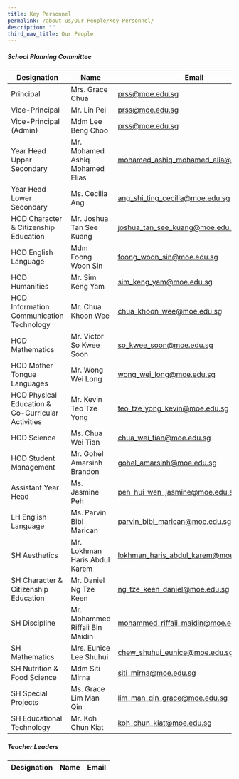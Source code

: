```yaml
---
title: Key Personnel
permalink: /about-us/Our-People/Key-Personnel/
description: ""
third_nav_title: Our People
---
```

##### School Planning Committee


| Designation | Name | Email |
| -------- | -------- | -------- |
|Principal|Mrs. Grace Chua|[prss@moe.edu.sg](mailto:prss@moe.edu.sg)
|Vice-Principal|Mr. Lin Pei|[prss@moe.edu.sg](mailto:prss@moe.edu.sg)
|Vice-Principal (Admin)|Mdm Lee Beng Choo|[prss@moe.edu.sg](mailto:prss@moe.edu.sg)
|Year Head Upper Secondary |Mr. Mohamed Ashiq Mohamed Elias 	|[mohamed_ashiq_mohamed_elia@moe.edu.sg](mailto:mohamed_ashiq_mohamed_elia@moe.edu.sg)
|Year Head Lower Secondary 	|Ms. Cecilia Ang 	|[ang_shi_ting_cecilia@moe.edu.sg](mailto:ang_shi_ting_cecilia@moe.edu.sg)
|HOD Character & Citizenship Education	|Mr. Joshua Tan See Kuang 	|joshua_tan_see_kuang@moe.edu.sg
|HOD English Language 	|Mdm Foong Woon Sin 	|[foong_woon_sin@moe.edu.sg](mailto:foong_woon_sin@moe.edu.sg)
|HOD Humanities 	|Mr. Sim Keng Yam 	|[sim_keng_yam@moe.edu.sg](mailto:sim_keng_yam@moe.edu.sg)
|HOD Information Communication Technology 	|Mr. Chua Khoon Wee |[chua_khoon_wee@moe.edu.sg](mailto:chua_khoon_wee@moe.edu.sg)
|HOD Mathematics 	|Mr. Victor So Kwee Soon 	|[so_kwee_soon@moe.edu.sg](mailto:so_kwee_soon@moe.edu.sg)
|HOD Mother Tongue Languages 	|Mr. Wong Wei Long |[wong_wei_long@moe.edu.sg](mailto:wong_wei_long@moe.edu.sg)
|HOD Physical Education & Co-Curricular Activities	|Mr. Kevin Teo Tze Yong 	|[teo_tze_yong_kevin@moe.edu.sg](mailto:teo_tze_yong_kevin@moe.edu.sg)
|HOD Science 	|Ms. Chua Wei Tian 	|[chua_wei_tian@moe.edu.sg](mailto:chua_wei_tian@moe.edu.sg)
|HOD Student Management	|Mr. Gohel Amarsinh Brandon	|[gohel_amarsinh@moe.edu.sg](mailto:gohel_amarsinh@moe.edu.sg)
|Assistant Year Head 	|Ms. Jasmine Peh 	|[peh_hui_wen_jasmine@moe.edu.sg ](mailto:peh_hui_wen_jasmine@moe.edu.sg )
|LH English Language	|Ms. Parvin Bibi Marican	|[parvin_bibi_marican@moe.edu.sg](mailto:parvin_bibi_marican@moe.edu.sg)
|SH Aesthetics	|Mr. Lokhman Haris Abdul Karem 	|[lokhman_haris_abdul_karem@moe.edu.sg](mailto:lokhman_haris_abdul_karem@moe.edu.sg)
|SH Character & Citizenship Education	|Mr. Daniel Ng Tze Keen	|[ng_tze_keen_daniel@moe.edu.sg](mailto:ng_tze_keen_daniel@moe.edu.sg)
|SH Discipline	|Mr. Mohammed Riffaii Bin Maidin	|[mohammed_riffaii_maidin@moe.edu.sg](mailto:mohammed_riffaii_maidin@moe.edu.sg)
|SH Mathematics	|Mrs. Eunice Lee Shuhui	|[chew_shuhui_eunice@moe.edu.sg](mailto:chew_shuhui_eunice@moe.edu.sg)
|SH Nutrition & Food Science	|Mdm Siti Mirna 	|[siti_mirna@moe.edu.sg](mailto:siti_mirna@moe.edu.sg)
|SH Special Projects	|Ms. Grace Lim Man Qin	|[lim_man_qin_grace@moe.edu.sg](mailto:lim_man_qin_grace@moe.edu.sg)
|SH Educational Technology	|Mr. Koh Chun Kiat 	|[koh_chun_kiat@moe.edu.sg](mailto:koh_chun_kiat@moe.edu.sg)

##### Teacher Leaders

| Designation | Name | Email |
| -------- | -------- | -------- |
